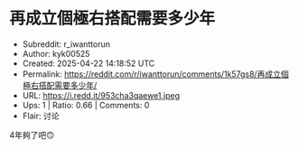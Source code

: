 # 再成立個極右搭配需要多少年

- Subreddit: r_iwanttorun
- Author: kyk00525
- Created: 2025-04-22 14:18:52 UTC
- Permalink: https://reddit.com/r/iwanttorun/comments/1k57gs8/再成立個極右搭配需要多少年/
- URL: https://i.redd.it/953cha3qaewe1.jpeg
- Ups: 1 | Ratio: 0.66 | Comments: 0
- Flair: 讨论


4年夠了吧🙃

